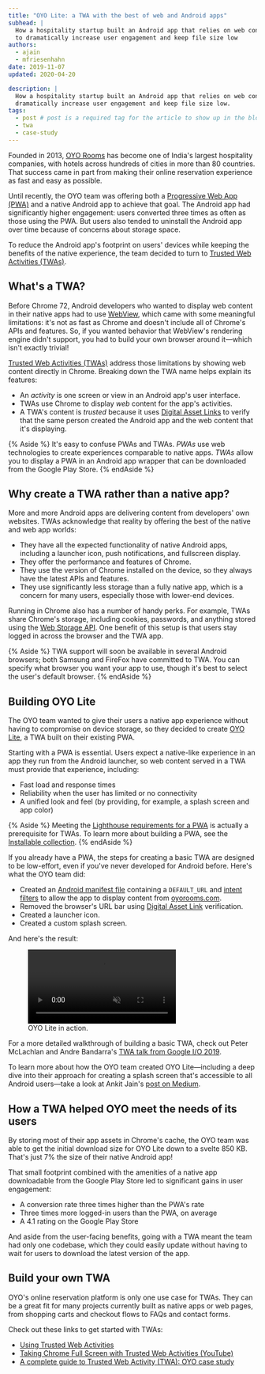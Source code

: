 ```yaml
---
title: "OYO Lite: a TWA with the best of web and Android apps"
subhead: |
  How a hospitality startup built an Android app that relies on web content
  to dramatically increase user engagement and keep file size low
authors:
  - ajain
  - mfriesenhahn
date: 2019-11-07
updated: 2020-04-20

description: |
  How a hospitality startup built an Android app that relies on web content to
  dramatically increase user engagement and keep file size low.
tags:
  - post # post is a required tag for the article to show up in the blog.
  - twa
  - case-study
---
```


Founded in 2013, [OYO Rooms](https://www.oyorooms.com/)
has become one of India's largest hospitality companies,
with hotels across hundreds of cities in more than 80 countries.
That success came in part from making their online reservation experience
as fast and easy as possible.

Until recently, the OYO team was offering both a
[Progressive Web App (PWA)](https://developers.google.com/web/progressive-web-apps)
and a native Android app to achieve that goal.
The Android app had significantly higher engagement:
users converted three times as often as those using the PWA.
But users also tended to uninstall the Android app over time
because of concerns about storage space.

To reduce the Android app's footprint on users' devices
while keeping the benefits of the native experience,
the team decided to turn to
[Trusted Web Activities (TWAs)](https://developers.google.com/web/updates/2019/02/using-twa).

## What's a TWA?
Before Chrome 72, Android developers who wanted to display web content in
their native apps had to use
[WebView](https://developer.android.com/reference/android/webkit/WebView),
which came with some meaningful limitations:
it's not as fast as Chrome and doesn't include all of Chrome's APIs and features.
So, if you wanted behavior that WebView's rendering engine didn't support,
you had to build your own browser around it—which isn't exactly trivial!

[Trusted Web Activities (TWAs)](https://developers.google.com/web/updates/2019/02/using-twa)
address those limitations by showing web content directly in Chrome.
Breaking down the TWA name helps explain its features:
- An _activity_ is one screen or view in an Android app's user interface.
- TWAs use Chrome to display _web_ content for the app's activities.
- A TWA's content is _trusted_ because it uses
  [Digital Asset Links](https://developers.google.com/digital-asset-links/v1/getting-started)
  to verify that the same person created the Android app
  and the web content that it's displaying.

{% Aside %}
It's easy to confuse PWAs and TWAs.
_PWAs_ use web technologies to create experiences comparable to native apps.
_TWAs_ allow you to display a PWA in an Android app wrapper
that can be downloaded from the Google Play Store.
{% endAside %}

## Why create a TWA rather than a native app?

More and more Android apps are delivering content from developers' own websites.
TWAs acknowledge that reality by offering the best
of the native and web app worlds:
- They have all the expected functionality of native Android apps,
  including a launcher icon, push notifications, and fullscreen display.
- They offer the performance and features of Chrome.
- They use the version of Chrome installed on the device,
  so they always have the latest APIs and features.
- They use significantly less storage than a fully native app,
  which is a concern for many users,
  especially those with lower-end devices.

Running in Chrome also has a number of handy perks.
For example, TWAs share Chrome's storage,
including cookies, passwords, and anything stored using the
[Web Storage API](https://developer.mozilla.org/en-US/docs/Web/API/Web_Storage_API).
One benefit of this setup is that users stay logged in
across the browser and the TWA app.

{% Aside %}
TWA support will soon be available in several Android browsers;
both Samsung and FireFox have committed to TWA.
You can specify what browser you want your app to use,
though it's best to select the user's default browser.
{% endAside %}

## Building OYO Lite

The OYO team wanted to give their users a native app experience
without having to compromise on device storage,
so they decided to create
[OYO Lite](https://play.google.com/store/apps/details?id=com.oyo.consumerlite),
a TWA built on their existing PWA.

Starting with a PWA is essential.
Users expect a native-like experience in an app they run from the Android launcher,
so web content served in a TWA must provide that experience, including:
- Fast load and response times
- Reliability when the user has limited or no connectivity
- A unified look and feel (by providing, for example, a splash screen and app color)

{% Aside %}
Meeting the [Lighthouse requirements for a PWA](/lighthouse-pwa)
is actually a prerequisite for TWAs.
To learn more about building a PWA,
see the [Installable collection](/installable).
{% endAside %}

If you already have a PWA,
the steps for creating a basic TWA are designed to be low-effort,
even if you've never developed for Android before.
Here's what the OYO team did:
* Created an
   [Android manifest file](https://developer.android.com/guide/topics/manifest/manifest-intro)
   containing a `DEFAULT_URL` and
   [intent filters](https://developer.android.com/guide/components/intents-filters)
   to allow the app to display content from [oyorooms.com](https://oyorooms.com).
* Removed the browser's URL bar using
   [Digital Asset Link](https://developers.google.com/digital-asset-links/v1/getting-started)
   verification.
* Created a launcher icon.
* Created a custom splash screen.

And here's the result:
<figure class="w-figure">
  <video controls autoplay loop muted class="w-screenshot">
    <source src="https://storage.googleapis.com/web-dev-assets/oyo-case-study/oyo-lite.webm" type="video/webm; codecs=vp8">
    <source src="https://storage.googleapis.com/web-dev-assets/oyo-case-study/oyo-lite.mp4" type="video/mp4; codecs=h264">
  </video>
 <figcaption class="w-figcaption">
    OYO Lite in action.
  </figcaption>
</figure>

For a more detailed walkthrough of building a basic TWA,
check out Peter McLachlan and Andre Bandarra's
[TWA talk from Google I/O 2019](https://youtu.be/6lHBw3F4cWs).

To learn more about how the OYO team created OYO Lite—including
a deep dive into their approach for creating a splash screen
that's accessible to all Android users—take a look at Ankit Jain's
[post on Medium](https://medium.com/@ankitjainaj/3dd327d7afc5).

## How a TWA helped OYO meet the needs of its users

By storing most of their app assets in Chrome's cache,
the OYO team was able to get the initial download size
for OYO Lite down to a svelte 850&nbsp;KB.
That's just 7% the size of their native Android app!

That small footprint combined with the amenities of a native app
downloadable from the Google Play Store led to significant gains
in user engagement:
- A conversion rate three times higher than the PWA's rate
- Three times more logged-in users than the PWA, on average
- A 4.1&nbsp;rating on the Google Play Store

And aside from the user-facing benefits,
going with a TWA meant the team had only one codebase,
which they could easily update without having to wait
for users to download the latest version of the app.

## Build your own TWA
OYO's online reservation platform is only one use case for TWAs.
They can be a great fit for many projects currently built as native apps or web pages,
from shopping carts and checkout flows to FAQs and contact forms.

Check out these links to get started with TWAs:
- [Using Trusted Web Activities](https://developers.google.com/web/updates/2019/02/using-twa)
- [Taking Chrome Full Screen with Trusted Web Activities (YouTube)](https://youtu.be/6lHBw3F4cWs)
- [A complete guide to Trusted Web Activity (TWA): OYO case study](https://medium.com/@ankitjainaj/3dd327d7afc5)
